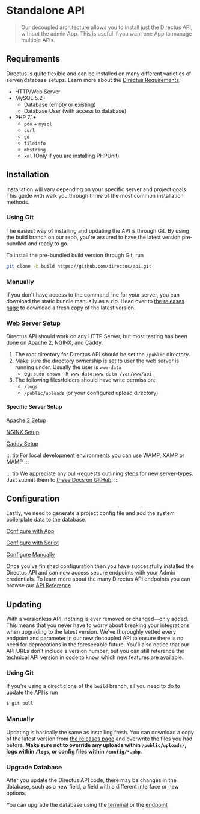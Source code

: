 # Standalone API

> Our decoupled architecture allows you to install just the Directus API, without the admin App. This is useful if you want one App to manage multiple APIs.

## Requirements

Directus is quite flexible and can be installed on many different varieties of server/database setups. Learn more about the [Directus Requirements](/advanced/requirements.md).

* HTTP/Web Server
* MySQL 5.2+
    * Database (empty or existing)
    * Database User (with access to database)
* PHP 7.1+
    * `pdo` + `mysql`
    * `curl`
    * `gd`
    * `fileinfo`
    * `mbstring`
    * `xml` (Only if you are installing PHPUnit)

## Installation

Installation will vary depending on your specific server and project goals. This guide with walk you through three of the most common installation methods.

### Using Git

The easiest way of installing and updating the API is through Git. By using the build branch on our repo, you're assured to have the latest version pre-bundled and ready to go.

To install the pre-bundled build version through Git, run

```bash
git clone -b build https://github.com/directus/api.git
```

### Manually

If you don't have access to the command line for your server, you can download the static bundle manually as a zip. Head over to [the releases page](https://github.com/directus/api/releases) to download a fresh copy of the latest version.

### Web Server Setup

Directus API should work on any HTTP Server, but most testing has been done on Apache 2, NGINX, and Caddy.

1. The root directory for Directus API should be set the `/public` directory.
2. Make sure the directory ownership is set to user the web server is running under. Usually the user is `www-data`
    * eg: `sudo chown -R www-data:www-data /var/www/api`
3. The following files/folders should have write permission:
    * `/logs`
    * `/public/uploads` (or your configured upload directory)

#### Specific Server Setup

[Apache 2 Setup](/advanced/server-setup.md#apache)

[NGINX Setup](/advanced/server-setup.md#nginx)

[Caddy Setup](/advanced/server-setup.md#caddy)

::: tip
For local development environments you can use WAMP, XAMP or MAMP
:::

::: tip
We appreciate any pull-requests outlining steps for new server-types. Just submit them to [these Docs on GitHub](https://github.com/directus/docs).
:::

## Configuration

Lastly, we need to generate a project config file and add the system boilerplate data to the database.

[Configure with App](/advanced/api/configuration.md#configure-with-app)

[Configure with Script](/advanced/api/configuration.md#configure-with-script)

[Configure Manually](/advanced/api/configuration.md#configure-manually)

Once you've finished configuration then you have successfully installed the Directus API and can now access secure endpoints with your Admin credentials. To learn more about the many Directus API endpoints you can browse our [API Reference](/api/reference.md).

## Updating

With a versionless API, nothing is ever removed or changed—only added. This means that you never have to worry about breaking your integrations when upgrading to the latest version. We've thoroughly vetted every endpoint and parameter in our new decoupled API to ensure there is no need for deprecations in the foreseeable future. You'll also notice that our API URLs don't include a version number, but you can still reference the technical API version in code to know which new features are available.

### Using Git

If you're using a direct clone of the `build` branch, all you need to do to update the API is run

```bash
$ git pull
```

### Manually

Updating is basically the same as installing fresh. You can download a copy of the latest version from [the releases page](https://github.com/directus/api/releases) and overwrite the files you had before. **Make sure not to override any uploads within `/public/uploads/`, logs within `/logs`, or config files within `/config/*.php`**.

### Upgrade Database

After you update the Directus API code, there may be changes in the database, such as a new field, a field with a different interface or new options.

You can upgrade the database using the [terminal](/guides/cli.md) or the [endpoint](/api/reference.md#update)
